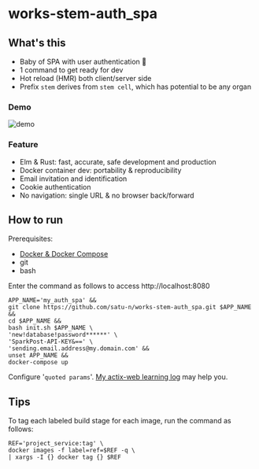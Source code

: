 # works-stem-auth_spa

[demo]: https://user-images.githubusercontent.com/49983831/95659183-2c1d1e00-0b5a-11eb-951e-f23cde2e57c4.gif
[docker]: https://docs.docker.com/get-docker/
[how to email]: https://github.com/satu-n/study-actix-web-simple-auth-server#using-sparkpost-to-send-registration-email

## What's this

* Baby of SPA with user authentication &#x1F476;
* 1 command to get ready for dev
* Hot reload (HMR) both client/server side
* Prefix `stem` derives from `stem cell`, which has potential to be any organ

### Demo

![demo][demo]

### Feature

* Elm & Rust: fast, accurate, safe development and production
* Docker container dev: portability & reproducibility
* Email invitation and identification
* Cookie authentication
* No navigation: single URL & no browser back/forward

## How to run

Prerequisites:

* [Docker & Docker Compose][docker]
* git
* bash

Enter the command as follows to access http://localhost:8080
```
APP_NAME='my_auth_spa' &&
git clone https://github.com/satu-n/works-stem-auth_spa.git $APP_NAME &&
cd $APP_NAME &&
bash init.sh $APP_NAME \
'new!database!password******' \
'SparkPost-API-KEY&==' \
'sending.email.address@my.domain.com' &&
unset APP_NAME &&
docker-compose up
```
Configure '`quoted params`'.
[My actix-web learning log][how to email] may help you.

## Tips

To tag each labeled build stage for each image, run the command as follows:
```
REF='project_service:tag' \
docker images -f label=ref=$REF -q \
| xargs -I {} docker tag {} $REF
```
